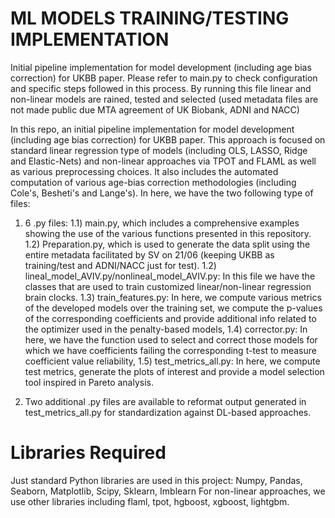 # ML MODELS TRAINING/TESTING IMPLEMENTATION
Initial pipeline implementation for model development (including age bias correction) for UKBB paper. Please refer to main.py to check configuration and 
specific steps followed in this process. By running this file linear and non-linear models are rained, tested and selected (used metadata files are not made public due MTA agreement of UK Biobank, ADNI and NACC)

In this repo, an initial pipeline implementation for model development (including age bias correction) for UKBB paper.
This approach is focused
on standard linear regression type of models (including OLS, LASSO, Ridge and Elastic-Nets) and non-linear approaches via TPOT and FLAML as well as various 
preprocessing choices. It also includes the automated computation of various age-bias correction methodologies
(including Cole's, Besheti's and Lange's). In here, we have the two following type of files:

1) 6 .py files: 1.1) main.py, which includes a comprehensive examples showing the use of the various functions
   presented in this repository. 1.2) Preparation.py, which is used to generate the data split using the entire metadata facilitated
   by SV on 21/06 (keeping UKBB as training/test and ADNI/NACC just for test). 1.2) lineal_model_AVIV.py/nonlineal_model_AVIV.py:
    In this file we have the classes that are used to train
   customized linear/non-linear regression brain clocks. 1.3) train_features.py: In here, we compute various metrics of the developed models over the training set, 
   we compute the p-values of the corresponding coefficients and provide additional info related to the optimizer
   used in the penalty-based models, 1.4) corrector.py: In here, we have the function used to select and correct those models for
   which we have coefficients failing the corresponding t-test to measure coefficient value reliability, 1.5) test_metrics_all.py:
   In here, we compute test metrics, generate the plots of interest and provide a model selection tool inspired in Pareto analysis.

2) Two additional .py files are available to reformat output generated in test_metrics_all.py for standardization against DL-based approaches. 
   
# Libraries Required

Just standard Python libraries are used in this project: Numpy, Pandas, Seaborn, Matplotlib, Scipy, Sklearn, Imblearn
For non-linear approaches, we use other libraries including flaml, tpot, hgboost, xgboost, lightgbm.
